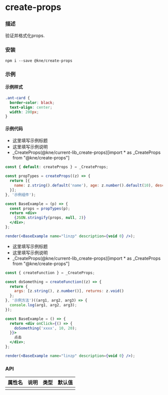 
# create-props


### 描述

验证并格式化props.


### 安装

```shell
npm i --save @kne/create-props
```

### 示例


#### 示例样式

```scss
.ant-card {
  border-color: black;
  text-align: center;
  width: 200px;
}
```

#### 示例代码

- 这里填写示例标题
- 这里填写示例说明
- _CreateProps(@kne/current-lib_create-props)[import * as _CreateProps from "@kne/create-props"]

```jsx
const { default: createProps } = _CreateProps;

const propTypes = createProps((z) => {
  return [{
    name: z.string().default('name'), age: z.number().default(10), description: z.string().default('description')
  }];
}, '示例组件');

const BaseExample = (p) => {
  const props = propTypes(p);
  return <div>
    {JSON.stringify(props, null, 2)}
  </div>;
};

render(<BaseExample name="linzp" description={void 0} />);

```

- 这里填写示例标题
- 这里填写示例说明
- _CreateProps(@kne/current-lib_create-props)[import * as _CreateProps from "@kne/create-props"]

```jsx
const { createFunction } = _CreateProps;

const doSomething = createFunction((z) => {
  return {
    args: [z.string(), z.number()], returns: z.void()
  };
}, '示例方法')((arg1, arg2, arg3) => {
  console.log(arg1, arg2, arg3);
});

const BaseExample = () => {
  return <div onClick={() => {
    doSomething('xxxx', 10, 20);
  }}>
    点击
  </div>;
};

render(<BaseExample name="linzp" description={void 0} />);

```


### API

| 属性名 | 说明 | 类型 | 默认值 |
|-----|----|----|-----|
|     |    |    |     |

